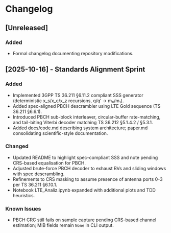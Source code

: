 # Changelog

## [Unreleased]
### Added
- Formal changelog documenting repository modifications.

## [2025-10-16] - Standards Alignment Sprint
### Added
- Implemented 3GPP TS 36.211 §6.11.2 compliant SSS generator (deterministic x_s/x_c/x_z recursions, q/q′ → m₀/m₁).
- Added spec-aligned PBCH descrambler using LTE Gold sequence (TS 36.211 §6.6.1).
- Introduced PBCH sub-block interleaver, circular-buffer rate-matching, and tail-biting Viterbi decoder matching TS 36.212 §5.1.4.2 / §5.3.1.
- Added docs/code.md describing system architecture; paper.md consolidating scientific-style documentation.

### Changed
- Updated README to highlight spec-compliant SSS and note pending CRS-based equalisation for PBCH.
- Adjusted brute-force PBCH decoder to exhaust RVs and sliding windows with spec descrambling.
- Refinements to CRS masking to assume presence of antenna ports 0-3 per TS 36.211 §6.10.1.
- Notebook LTE_Analiz.ipynb expanded with additional plots and TDD heuristics.

### Known Issues
- PBCH CRC still fails on sample capture pending CRS-based channel estimation; MIB fields remain `None` in CLI output.
